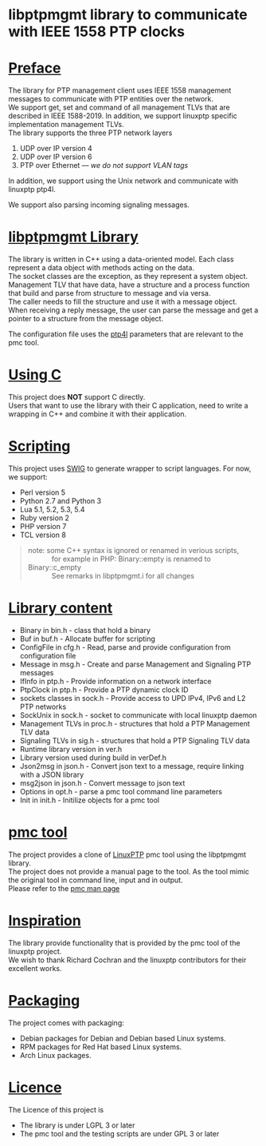 # libptpmgmt library to communicate with IEEE 1558 PTP clocks

# <u>Preface</u>

The library for PTP management client uses IEEE 1558 management messages to communicate with PTP entities over the network.  
We support get, set and command of all management TLVs that are described in IEEE 1588-2019.
In addition, we support linuxptp specific implementation management TLVs.  
The library supports the three PTP network layers

 1. UDP over IP version 4
 1. UDP over IP version 6
 1. PTP over Ethernet &mdash; *we do not support VLAN tags*

In addition, we support using the Unix network and communicate with linuxptp ptp4l.

We support also parsing incoming signaling messages.

# <u>libptpmgmt Library</u>
The library is written in C++ using a data-oriented model.
Each class represent a data object with methods acting on the data.  
The socket classes are the exception, as they represent a system object.  
Management TLV that have data, have a structure and a process function that
build and parse from structure to message and via versa.  
The caller needs to fill the structure and use it with a message object.  
When receiving a reply message, the user can parse the message and
get a pointer to a structure from the message object.

The configuration file uses the [ptp4l](https://manpages.debian.org/unstable/linuxptp/ptp4l.8.en.html)
parameters that are relevant to the pmc tool.

# <u>Using C</u>
This project does **NOT** support C directly.  
Users that want to use the library with their C application,
need to write a wrapping in C++ and combine it with their application.

# <u>Scripting</u>
This project uses [SWIG](http://www.swig.org/) to generate wrapper to script languages.
For now, we support:

  * Perl version 5
  * Python 2.7 and Python 3
  * Lua 5.1, 5.2, 5.3, 5.4
  * Ruby version 2
  * PHP version 7
  * TCL version 8

> note: some C++ syntax is ignored or renamed in verious scripts,  
> &nbsp;&nbsp;&nbsp;&nbsp;&nbsp;&nbsp;&nbsp;&nbsp;&nbsp;&nbsp;&nbsp;
> for example in PHP: Binary::empty is renamed to Binary::c_empty  
> &nbsp;&nbsp;&nbsp;&nbsp;&nbsp;&nbsp;&nbsp;&nbsp;&nbsp;&nbsp;&nbsp;
> See remarks in libptpmgmt.i for all changes


# <u>Library content</u>
  * Binary in bin.h - class that hold a binary
  * Buf in buf.h - Allocate buffer for scripting
  * ConfigFile in cfg.h - Read, parse and provide configuration from configuration file
  * Message in msg.h - Create and parse Management and Signaling PTP messages
  * IfInfo in ptp.h - Provide information on a network interface
  * PtpClock in ptp.h - Provide a PTP dynamic clock ID
  * sockets classes in sock.h - Provide access to UPD IPv4, IPv6 and L2 PTP networks
  * SockUnix in sock.h - socket to communicate with local linuxptp daemon
  * Management TLVs in proc.h - structures that hold a PTP Management TLV data
  * Signaling TLVs in sig.h - structures that hold a PTP Signaling TLV data
  * Runtime library version in ver.h
  * Library version used during build in verDef.h
  * Json2msg in json.h - Convert json text to a message, require linking with a JSON library
  * msg2json in json.h - Convert message to json text
  * Options in opt.h - parse a pmc tool command line parameters
  * Init in init.h - Initilize objects for a pmc tool

# <u>pmc tool</u>
The project provides a clone of [LinuxPTP](http://linuxptp.sf.net)
pmc tool using the libptpmgmt library.  
The project does not provide a manual page to the tool.
As the tool mimic the original tool in command line, input and in output.  
Please refer to the [pmc man page](https://manpages.debian.org/unstable/linuxptp/pmc.8.en.html)

# <u>Inspiration</u>
The library provide functionality that is provided by the pmc tool of the linuxptp project.  
We wish to thank Richard Cochran and the linuxptp contributors for their excellent works.

# <u>Packaging</u>
The project comes with packaging:

  * Debian packages for Debian and Debian based Linux systems.
  * RPM packages for Red Hat based Linux systems.
  * Arch Linux packages.

# <u>Licence</u>
The Licence of this project is

  * The library is under LGPL 3 or later
  * The pmc tool and the testing scripts are under GPL 3 or later
